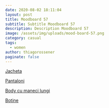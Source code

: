 ```yaml
---
date: 2020-08-02 18:11:04
layout: post
title: Moodboard 57
subtitle: Subtitle Moodboard 57
description: Description Moodboard 57
image: /assets/img/uploads/mood-board-57.png
category: casual
tags:
  - women
author: thiagorossener
paginate: false
---
```

[Jacheta](http://bit.do/fG87V)

[Pantaloni](http://bit.do/fG87X)

[Body cu maneci lungi](http://bit.do/fG87Z)

[Botine](http://bit.do/fG873)